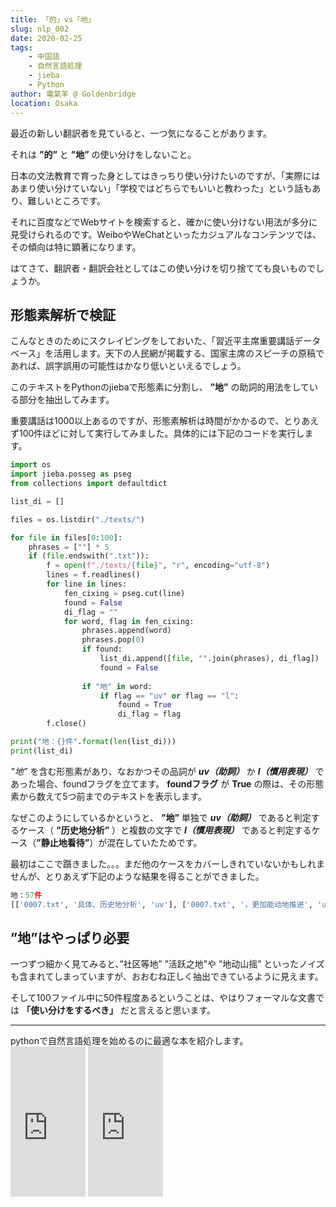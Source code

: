 ```yaml
---
title: 「的」vs「地」
slug: nlp_002
date: 2020-02-25
tags: 
    - 中国語
    - 自然言語処理
    - jieba
    - Python
author: 電氣羊 @ Goldenbridge
location: Osaka
---
```


最近の新しい翻訳者を見ていると、一つ気になることがあります。

それは **”的”** と **”地”** の使い分けをしないこと。

日本の文法教育で育った身としてはきっちり使い分けたいのですが、「実際にはあまり使い分けていない」「学校ではどちらでもいいと教わった」という話もあり、難しいところです。

それに百度などでWebサイトを検索すると、確かに使い分けない用法が多分に見受けられるのです。WeiboやWeChatといったカジュアルなコンテンツでは、その傾向は特に顕著になります。

はてさて、翻訳者・翻訳会社としてはこの使い分けを切り捨てても良いものでしょうか。

## 形態素解析で検証
こんなときのためにスクレイピングをしておいた、「習近平主席重要講話データベース」を活用します。天下の人民網が掲載する、国家主席のスピーチの原稿であれば、誤字誤用の可能性はかなり低いといえるでしょう。

このテキストをPythonのjiebaで形態素に分割し、 **”地”** の助詞的用法をしている部分を抽出してみます。

重要講話は1000以上あるのですが、形態素解析は時間がかかるので、とりあえず100件ほどに対して実行してみました。具体的には下記のコードを実行します。

```py
import os
import jieba.posseg as pseg
from collections import defaultdict

list_di = []

files = os.listdir("./texts/")

for file in files[0:100]:
    phrases = [""] * 5
    if (file.endswith(".txt")):
        f = open(f"./texts/{file}", "r", encoding="utf-8")
        lines = f.readlines()
        for line in lines:
            fen_cixing = pseg.cut(line)
            found = False
            di_flag = ""
            for word, flag in fen_cixing:
                phrases.append(word)
                phrases.pop(0)
                if found:
                    list_di.append([file, "".join(phrases), di_flag])
                    found = False
                
                if "地" in word:
                    if flag == "uv" or flag == "l":
                        found = True
                        di_flag = flag
        f.close()

print("地：{}件".format(len(list_di)))
print(list_di)
```

 *”地”* を含む形態素があり、なおかつその品詞が ***uv（助詞）*** か ***l（慣用表現）*** であった場合、foundフラグを立てます。 **foundフラグ** が **True** の際は、その形態素から数えて5つ前までのテキストを表示します。

なぜこのようにしているかというと、 **”地”** 単独で ***uv（助詞）*** であると判定するケース（ **”历史地分析”** ）と複数の文字で ***l（慣用表現）*** であると判定するケース（**”静止地看待”**）が混在していたためです。

最初はここで躓きました。。。まだ他のケースをカバーしきれていないかもしれませんが、とりあえず下記のような結果を得ることができました。

```py
地：57件
[['0007.txt', '具体、历史地分析', 'uv'], ['0007.txt', '，更加能动地推进', 'uv'], ['0007.txt', '，十分精辟地阐明', 'uv'], ['0007.txt', '上层建筑需要相应地不断', 'uv'], ['0007.txt', '，不能孤立地静止地', 'uv'], ['0007.txt', '不能孤立地静止地看待', 'l'], ['0012.txt', '，有针对性地实施', 'uv'], ['0013.txt', '优势更加充分地发挥', 'uv'], ['0015.txt', '流光溢彩……祖国各地一派', 'l'], ['0017.txt', '。他饶有兴趣地听', 'uv'], ['0017.txt', '习近平饱含深情地说', 'uv'], ['0020.txt', '，更加坚定地把', 'uv'], ['0022.txt', '，由常住地供给', 'uv'], ['0025.txt', '同志就满怀信心地说', 'uv'], ['0028.txt', '，尽可能快地增加', 'uv'], ['0033.txt', '强，相应地建章立制', 'uv'], ['0034.txt', '！向来自世界各地的', 'l'], ['0034.txt', '打造开放新高地。', 'uv'], ['0034.txt', '。我高兴地得知', 'uv'], ['0035.txt', '！向来自世界各地的', 'l'], ['0035.txt', '打造开放新高地。', 'uv'], ['0035.txt', '。我高兴地得知', 'uv'], ['0042.txt', '信众的汇集地，', 'uv'], ['0042.txt', '、亚历山大等地的', 'uv'], ['0043.txt', '大米，意味深长地说道', 'uv'], ['0043.txt', '资源。我国人多地少的', 'l'], ['0046.txt', '时代特点，生动活泼地开展', 'uv'], ['0047.txt', '将士们气愤地说', 'uv'], ['0047.txt', '，立意新颖地提出', 'uv'], ['0047.txt', '，并痛心地指出', 'uv'], ['0047.txt', '坚持不懈，持之以恒地常抓不懈', 'uv'], ['0047.txt', '、阆州等地。', 'uv'], ['0049.txt', '的交汇之地，', 'uv'], ['0049.txt', '聚集活跃之地。', 'uv'], ['0052.txt', '基础不牢，地动山摇。', 'l'], ['0052.txt', '也是要地动山摇的', 'l'], ['0052.txt', '联系。全心全意地为', 'uv'], ['0053.txt', '要更加紧密地团结起来', 'uv'], ['0054.txt', '要更加紧密地团结起来', 'uv'], ['0060.txt', '我们更加紧密地团结', 'uv'], ['0063.txt', '开幕词中豪迈地说', 'uv'], ['0070.txt', '三峡坝区等地，', 'uv'], ['0070.txt', '、社区等地作', 'uv'], ['0070.txt', '，“被动地”', 'uv'], ['0070.txt', '，“主动地”', 'uv'], ['0070.txt', '不仅仅是沿江各地党委和', 'l'], ['0070.txt', '，更加有效地动员', 'uv'], ['0081.txt', '一部较为全面地反映', 'uv'], ['0083.txt', '，完善足球场地等', 'uv'], ['0084.txt', '我们党不断地进行', 'uv'], ['0084.txt', '今后还经常地进行', 'uv'], ['0085.txt', '，总书记深情地说', 'uv'], ['0086.txt', '，强化军地合力', 'uv'], ['0087.txt', '的前头英勇地牺牲', 'uv'], ['0087.txt', '同志们继续地保持', 'uv'], ['0087.txt', '同志们继续地保持', 'uv'], ['0096.txt', '，死生之地，', 'uv']]
```

## ”地”はやっぱり必要

一つずつ細かく見てみると、”社区等地” ”活跃之地”や ”地动山摇” といったノイズも含まれてしまっていますが、おおむね正しく抽出できているように見えます。

そして100ファイル中に50件程度あるということは、やはりフォーマルな文書では **「使い分けをするべき」** だと言えると思います。

<hr />
pythonで自然言語処理を始めるのに最適な本を紹介します。

<iframe style="width:120px;height:240px;" marginwidth="0" marginheight="0" scrolling="no" frameborder="0" src="https://rcm-fe.amazon-adsystem.com/e/cm?ref=qf_sp_asin_til&t=goldenbridg09-22&m=amazon&o=9&p=8&l=as1&IS1=1&detail=1&asins=4758921881&linkId=a05bb1b9fe0a700bf8e7b90cd371c5eb&bc1=000000&lt1=_blank&fc1=333333&lc1=0066c0&bg1=ffffff&f=ifr">
</iframe>
<iframe style="width:120px;height:240px;" marginwidth="0" marginheight="0" scrolling="no" frameborder="0" src="https://rcm-fe.amazon-adsystem.com/e/cm?ref=qf_sp_asin_til&t=goldenbridg09-22&m=amazon&o=9&p=8&l=as1&IS1=1&detail=1&asins=B0822PPQY4&linkId=b46ddb6389eb237d7ac74fb709261ac9&bc1=000000&lt1=_blank&fc1=333333&lc1=0066c0&bg1=ffffff&f=ifr">
</iframe>

<link-to></link-to>